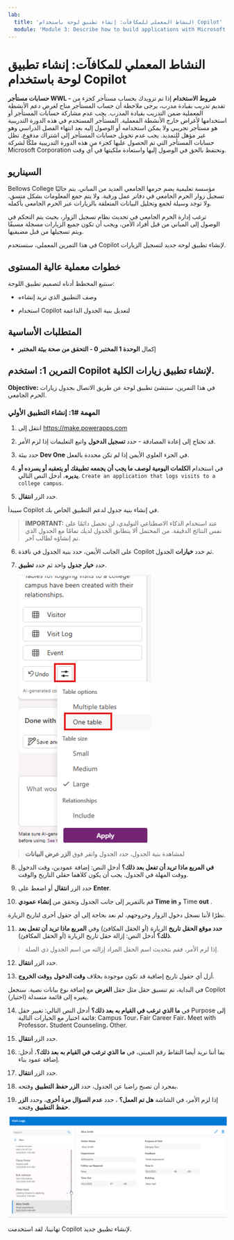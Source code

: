 ```yaml
---
lab:
  title: 'النشاط المعملي للمكافآت: إنشاء تطبيق لوحة باستخدام Copilot'
  module: 'Module 3: Describe how to build applications with Microsoft Power Apps'
---
```


# النشاط المعملي للمكافآت: إنشاء تطبيق لوحة باستخدام Copilot

**حسابات مستأجر WWL - شروط الاستخدام** إذا تم تزويدك بحساب مستأجر كجزء من تقديم تدريب بقيادة مدرب، يرجى ملاحظة أن حساب المستأجر متاح لغرض دعم الأنشطة المعملية ضمن التدريب بقيادة المدرب. يجب عدم مشاركة حسابات المستأجر أو استخدامها لأغراض خارج الأنشطة المعملية. المستأجر المستخدم في هذه الدورة التدريبية هو مستأجر تجريبي ولا يمكن استخدامه أو الوصول إليه بعد انتهاء الفصل الدراسي وهو غير مؤهل للتمديد. يجب عدم تحويل حسابات المستأجر إلى اشتراك مدفوع. تظل حسابات المستأجر التي تم الحصول عليها كجزء من هذه الدورة التدريبية ملكًا لشركة Microsoft Corporation ونحتفظ بالحق في الوصول إليها واستعادة ملكيتها في أي وقت. 

## السيناريو

Bellows College مؤسسة تعليمية يضم حرمها الجامعي العديد من المباني. يتم حاليًا تسجيل زوار الحرم الجامعي في دفاتر عمل ورقية. ولا يتم جمع المعلومات بشكل متسق، ولا توجد وسيلة لجمع وتحليل البيانات المتعلقة بالزيارات عبر الحرم الجامعي بأكمله.

ترغب إدارة الحرم الجامعي في تحديث نظام تسجيل الزوار، بحيث يتم التحكم في الوصول إلى المباني من قبل أفراد الأمن، ويجب أن تكون جميع الزيارات مسجلة مسبقًا ويتم تسجيلها من قبل مضيفيها.

في هذا التمرين المعملي، ستستخدم Copilot لإنشاء تطبيق لوحة جديد لتسجيل الزيارات. 

## خطوات معملية عالية المستوى

سنتبع المخطط أدناه لتصميم تطبيق اللوحة:

- وصف التطبيق الذي تريد إنشاءه

- استخدام Copilot لتعديل بنية الجدول الداعمة

 ## المتطلبات الأساسية

- إكمال **الوحدة 1 المختبر 0 - التحقق من صحة بيئة المختبر**

## التمرين 1: استخدم Copilot لإنشاء تطبيق زيارات الكلية.

**Objective:** في هذا التمرين، ستنشئ تطبيق لوحة عن طريق الاتصال بجدول زيارات الحرم الجامعي.

### المهمة \#1: إنشاء التطبيق الأولي

1. انتقل إلى https://make.powerapps.com

2. قد تحتاج إلى إعادة المصادقة - حدد **تسجيل الدخول** واتبع التعليمات إذا لزم الأمر.

3. حدد بيئة **Dev One** في الجزء العلوي الأيمن إذا لم تكن محددة بالفعل.

4. في استخدام **الكلمات اليومية لوصف ما يجب أن يجمعه تطبيقك أو يتعقبه أو يسرده أو يديره.** أدخل النص التالي. `Create an application that logs visits to a college campus`. 

5. حدد الزر **انتقال**.

سيبدأ Copilot في إنشاء بنية جدول لدعم التطبيق الخاص بك. 

> **IMPORTANT:** عند استخدام الذكاء الاصطناعي التوليدي، لن تحصل دائمًا على نفس النتائج الدقيقة. من المحتمل ألا يتطابق الجدول لديك تمامًا مع الجدول الذي تم إنشاؤه لطالب آخر. 

6. على الجانب الأيمن، حدد بنية الجدول في نافذة Copilot ثم حدد **خيارات** الجدول.

7. حدد **خيار جدول** واحد ثم حدد **تطبيق**.
 
    ![لقطة شاشة لبنية الجدول التي تم إنشاؤها للتو](media/bonus-lab-tablestr.png)


> لمشاهدة بنية الجدول، حدد الجدول وانقر فوق **الزر عرض البيانات** 

8. **في المربع ماذا تريد أن تفعل بعد ذلك؟** أدخل النص: إضافة عمودين، وقت الدخول ووقت المهلة في الجدول. يجب أن يكون كلاهما حقلي التاريخ والوقت. 

9. حدد الزر **انتقال** أو اضغط على **Enter**. 

10. قم بالتمرير إلى جانب الجدول وتحقق من **إنشاء عمودي Time in** و Time **out** . 

نظرًا لأننا نسجل دخول الزوار وخروجهم، لم نعد بحاجة إلى أي حقول أخرى لتاريخ الزيارة. 

11. **حدد موقع الحقل تاريخ** الزيارة (أو الحقل المكافئ) وفي **المربع ماذا تريد أن تفعل بعد ذلك؟** أدخل النص: إزالة حقل تاريخ الزيارة (أو الحقل المكافئ). 

>إذا لزم الأمر، فقم بتحديث اسم الحقل المراد إزالته من اسم الجدول ذي الصلة.

12. حدد الزر **انتقال**. 

13. أزل أي حقول تاريخ إضافية قد تكون موجودة بخلاف **وقت الدخول** و**وقت الخروج**. 

في البداية، تم تنسيق حقل مثل حقل **الغرض** مع إضافة نوع بيانات نصية. سنجعل Copilot يغيره إلى قائمة منسدلة (اختيار). 

14. في **ما الذي ترغب في القيام به بعد ذلك؟** أدخل النص التالي: تغيير حقل Purpose إلى قائمة اختيار مع الخيارات التالية: Campus Tour، Fair Career Fair، Meet with Professor، Student Counseling، Other. 

15. حدد الزر **انتقال**. 

16. بما أننا نريد أيضا التقاط رقم المبنى، في **ما الذي ترغب في القيام به بعد ذلك؟**، أدخل: إضافة عمود بناء. 

17. حدد الزر **انتقال**. 

18. بمجرد أن تصبح راضيا عن الجدول، حدد **الزر حفظ التطبيق** وفتحه. 

19. إذا لزم الأمر، في الشاشة **هل تم العمل؟** ، حدد **عدم السؤال مرة أخرى**، وحدد **الزر حفظ التطبيق** وفتحه. 

![لقطة شاشة للتطبيق الذي تم إنشاؤه للتو](media/bonus-lab-copilot-02.png)

تهانينا، لقد استخدمت Copilot لإنشاء تطبيق جديد. 
